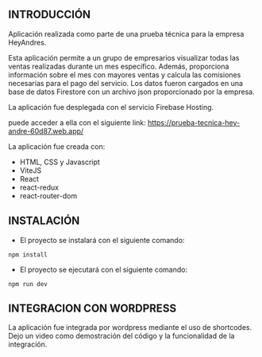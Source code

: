 ## INTRODUCCIÓN

Aplicación realizada como parte de una prueba técnica para la empresa HeyAndres.

Esta aplicación permite a un grupo de empresarios visualizar todas las ventas realizadas durante un mes específico. Además, proporciona información sobre el mes con mayores ventas y calcula las comisiones necesarias para el pago del servicio. Los datos fueron cargados en una base de datos Firestore con un archivo json proporcionado por la empresa.

La aplicación fue desplegada con el servicio Firebase Hosting.

puede acceder a ella con el siguiente link: https://prueba-tecnica-hey-andre-60d87.web.app/

La aplicación fue creada con:
* HTML, CSS y Javascript
* ViteJS
* React
* react-redux
* react-router-dom

## INSTALACIÓN

* El proyecto se instalará con el siguiente comando:
```
npm install
```

* El proyecto se ejecutará con el siguiente comando:
```
npm run dev
```

## INTEGRACION CON WORDPRESS

La aplicación fue integrada por wordpress mediante el uso de shortcodes. Dejo un video como demostración del código y la funcionalidad de la integración.


